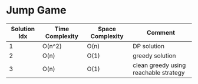 # Jump Game

| Solution Idx | Time Complexity | Space Complexity | Comment                               |
| ------------ | --------------- | ---------------- | ------------------------------------- |
| 1            | O(n^2)          | O(n)             | DP solution                           |
| 2            | O(n)            | O(1)             | greedy solution                       |
| 3            | O(n)            | O(1)             | clean greedy using reachable strategy |

